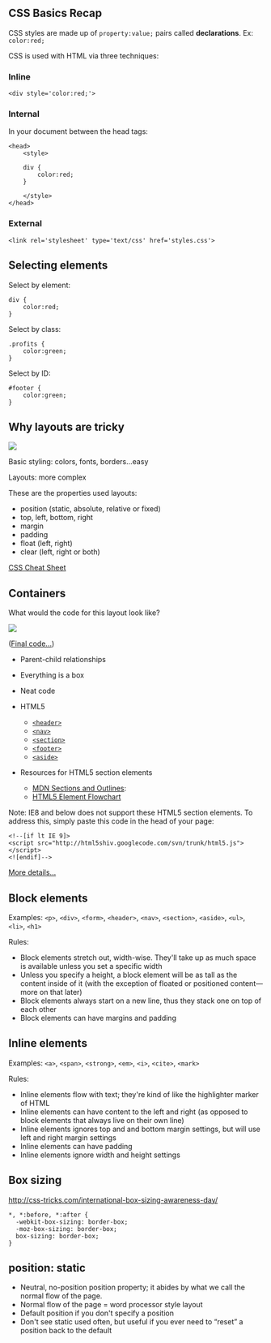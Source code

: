 ## CSS Basics Recap
CSS styles are made up of `property:value;` pairs called **declarations**. Ex: `color:red;`

CSS is used with HTML via three techniques:

### Inline

	<div style='color:red;'>

### Internal 
In your document between the head tags: 

	<head>
		<style>
		
		div { 
			color:red;
		}
		
		</style>
	</head>

### External

	<link rel='stylesheet' type='text/css' href='styles.css'>

## Selecting elements

Select by element:

	div { 
		color:red;
	}
	
Select by class:

	.profits { 
		color:green;
	}
	
Select by ID:

	#footer {
		color:green;
	}



	
## Why layouts are tricky

<img src='http://making-the-internet.s3.amazonaws.com/css-layouts-sketch.png'>

Basic styling: colors, fonts, borders...easy

Layouts: more complex

These are the properties used layouts:

* position (static, absolute, relative or fixed)
* top, left, bottom, right
* margin
* padding
* float (left, right)
* clear (left, right or both)

[CSS Cheat Sheet](http://thewc.co.s3.amazonaws.com/challenges/css-layouts-cheat-sheet.png)


## Containers

What would the code for this layout look like?

<img src='http://thewc.co.s3.amazonaws.com/challenges/css-layouts-wireframe.png'>

([Final code...](http://gist.github.com/susanBuck/6315301/raw/531b9055083d2a3ae177cc1fe97c55ba0ba31718/containers-and-nesting-elements-example.html))


* Parent-child relationships
* Everything is a box
* Neat code
* HTML5 

	* [`<header>`](http://developer.mozilla.org/en-US/docs/Web/HTML/Element/header)
	* [`<nav>`](http://developer.mozilla.org/en-US/docs/Web/HTML/Element/nav)
	* [`<section>`](http://developer.mozilla.org/en-US/docs/Web/HTML/Element/section)
	* [`<footer>`](http://developer.mozilla.org/en-US/docs/Web/HTML/Element/footer)
	* [`<aside>`](http://developer.mozilla.org/en-US/docs/Web/HTML/Element/aside)

* Resources for HTML5 section elements
	* [MDN Sections and Outlines](http://developer.mozilla.org/en-US/docs/Web/HTML/Sections_and_Outlines_of_an_HTML5_document?redirectlocale=en-US&redirectslug=HTML%2FSections_and_Outlines_of_an_HTML5_document): 
	* [HTML5 Element Flowchart](http://html5doctor.com/downloads/h5d-sectioning-flowchart.pdf)

Note: IE8 and below does not support these HTML5 section elements. To address this, simply paste this code in the head of your page:

	<!--[if lt IE 9]>
	<script src="http://html5shiv.googlecode.com/svn/trunk/html5.js"></script>
	<![endif]-->

[More details...](http://net.tutsplus.com/tutorials/html-css-techniques/html5-and-css3-without-guilt/)




## Block elements

Examples:
`<p>`, `<div>`, `<form>`, `<header>`, `<nav>`, `<section>`, `<aside>`, `<ul>`, `<li>`, `<h1>`

Rules:

* Block elements stretch out, width-wise. They'll take up as much space is available unless you set a specific width
* Unless you specify a height, a block element will be as tall as the content inside of it (with the exception of floated or positioned content&mdash; more on that later)
* Block elements always start on a new line, thus they stack one on top of each other
* Block elements can have margins and padding




## Inline elements

Examples:
`<a>`, `<span>`, `<strong>`, `<em>`, `<i>`, `<cite>`, `<mark>`

Rules:

* Inline elements flow with text; they're kind of like the highlighter marker of HTML
* Inline elements can have content to the left and right (as opposed to block elements that always live on their own line)
* Inline elements ignores top and and bottom margin settings, but will use left and right margin settings
* Inline elements can have padding
* Inline elements ignore width and height settings



## Box sizing

<http://css-tricks.com/international-box-sizing-awareness-day/>

	*, *:before, *:after {
	  -webkit-box-sizing: border-box; 
	  -moz-box-sizing: border-box; 
	  box-sizing: border-box;
	}


## position: static

* Neutral, no-position position property; it abides by what we call the normal flow of the page.
* Normal flow of the page = word processor style layout
* Default position if you don't specify a position
* Don't see static used often, but useful if you ever need to &ldquo;reset&rdquo; a position back to the default

